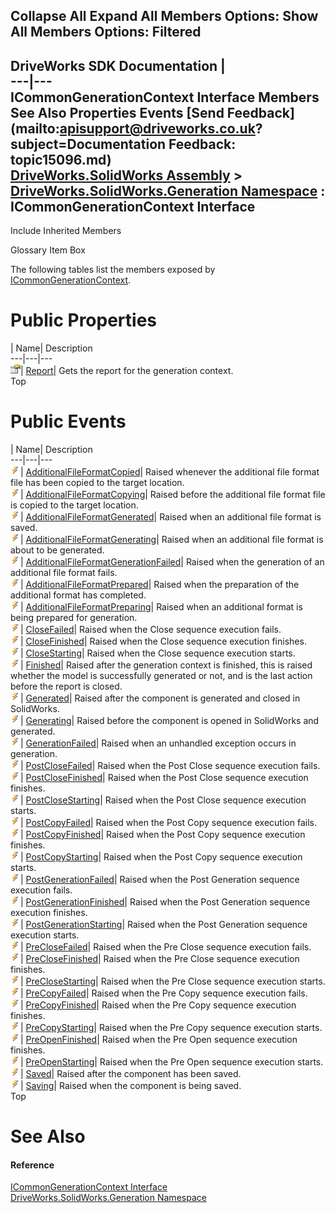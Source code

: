 Collapse All Expand All Members Options: Show All  Members Options: Filtered   
---  
DriveWorks SDK Documentation  |   
---|---  
ICommonGenerationContext Interface Members   
See Also Properties Events [Send Feedback](mailto:apisupport@driveworks.co.uk?subject=Documentation Feedback: topic15096.md)  
[DriveWorks.SolidWorks Assembly](topic13342.md) > [DriveWorks.SolidWorks.Generation Namespace](topic15094.md) : ICommonGenerationContext Interface  
---  
  
Include Inherited Members    


Glossary Item Box

The following tables list the members exposed by [ICommonGenerationContext](topic15096.md).

# Public Properties

| Name| Description  
---|---|---  
![ Property](dotnetimages/Property.gif)| [Report](topic15101.md)| Gets the report for the generation context.   
Top

# Public Events

| Name| Description  
---|---|---  
![ Event](dotnetimages/Event.gif)| [AdditionalFileFormatCopied](topic15102.md)| Raised whenever the additional file format file has been copied to the target location.   
![ Event](dotnetimages/Event.gif)| [AdditionalFileFormatCopying](topic15103.md)| Raised before the additional file format file is copied to the target location.   
![ Event](dotnetimages/Event.gif)| [AdditionalFileFormatGenerated](topic15104.md)| Raised when an additional file format is saved.   
![ Event](dotnetimages/Event.gif)| [AdditionalFileFormatGenerating](topic15105.md)| Raised when an additional file format is about to be generated.   
![ Event](dotnetimages/Event.gif)| [AdditionalFileFormatGenerationFailed](topic15106.md)| Raised when the generation of an additional file format fails.   
![ Event](dotnetimages/Event.gif)| [AdditionalFileFormatPrepared](topic15107.md)| Raised when the preparation of the additional format has completed.   
![ Event](dotnetimages/Event.gif)| [AdditionalFileFormatPreparing](topic15108.md)| Raised when an additional format is being prepared for generation.   
![ Event](dotnetimages/Event.gif)| [CloseFailed](topic15109.md)| Raised when the Close sequence execution fails.   
![ Event](dotnetimages/Event.gif)| [CloseFinished](topic15110.md)| Raised when the Close sequence execution finishes.   
![ Event](dotnetimages/Event.gif)| [CloseStarting](topic15111.md)| Raised when the Close sequence execution starts.   
![ Event](dotnetimages/Event.gif)| [Finished](topic15112.md)| Raised after the generation context is finished, this is raised whether the model is successfully generated or not, and is the last action before the report is closed.   
![ Event](dotnetimages/Event.gif)| [Generated](topic15113.md)| Raised after the component is generated and closed in SolidWorks.   
![ Event](dotnetimages/Event.gif)| [Generating](topic15114.md)| Raised before the component is opened in SolidWorks and generated.   
![ Event](dotnetimages/Event.gif)| [GenerationFailed](topic15115.md)| Raised when an unhandled exception occurs in generation.   
![ Event](dotnetimages/Event.gif)| [PostCloseFailed](topic15116.md)| Raised when the Post Close sequence execution fails.   
![ Event](dotnetimages/Event.gif)| [PostCloseFinished](topic15117.md)| Raised when the Post Close sequence execution finishes.   
![ Event](dotnetimages/Event.gif)| [PostCloseStarting](topic15118.md)| Raised when the Post Close sequence execution starts.   
![ Event](dotnetimages/Event.gif)| [PostCopyFailed](topic15119.md)| Raised when the Post Copy sequence execution fails.   
![ Event](dotnetimages/Event.gif)| [PostCopyFinished](topic15120.md)| Raised when the Post Copy sequence execution finishes.   
![ Event](dotnetimages/Event.gif)| [PostCopyStarting](topic15121.md)| Raised when the Post Copy sequence execution starts.   
![ Event](dotnetimages/Event.gif)| [PostGenerationFailed](topic15122.md)| Raised when the Post Generation sequence execution fails.   
![ Event](dotnetimages/Event.gif)| [PostGenerationFinished](topic15123.md)| Raised when the Post Generation sequence execution finishes.   
![ Event](dotnetimages/Event.gif)| [PostGenerationStarting](topic15124.md)| Raised when the Post Generation sequence execution starts.   
![ Event](dotnetimages/Event.gif)| [PreCloseFailed](topic15125.md)| Raised when the Pre Close sequence execution fails.   
![ Event](dotnetimages/Event.gif)| [PreCloseFinished](topic15126.md)| Raised when the Pre Close sequence execution finishes.   
![ Event](dotnetimages/Event.gif)| [PreCloseStarting](topic15127.md)| Raised when the Pre Close sequence execution starts.   
![ Event](dotnetimages/Event.gif)| [PreCopyFailed](topic15128.md)| Raised when the Pre Copy sequence execution fails.   
![ Event](dotnetimages/Event.gif)| [PreCopyFinished](topic15129.md)| Raised when the Pre Copy sequence execution finishes.   
![ Event](dotnetimages/Event.gif)| [PreCopyStarting](topic15130.md)| Raised when the Pre Copy sequence execution starts.   
![ Event](dotnetimages/Event.gif)| [PreOpenFinished](topic15131.md)| Raised when the Pre Open sequence execution finishes.   
![ Event](dotnetimages/Event.gif)| [PreOpenStarting](topic15132.md)| Raised when the Pre Open sequence execution starts.   
![ Event](dotnetimages/Event.gif)| [Saved](topic15133.md)| Raised after the component has been saved.   
![ Event](dotnetimages/Event.gif)| [Saving](topic15134.md)| Raised when the component is being saved.   
Top

# See Also

#### Reference

[ICommonGenerationContext Interface](topic15096.md)   
[DriveWorks.SolidWorks.Generation Namespace](topic15094.md)


